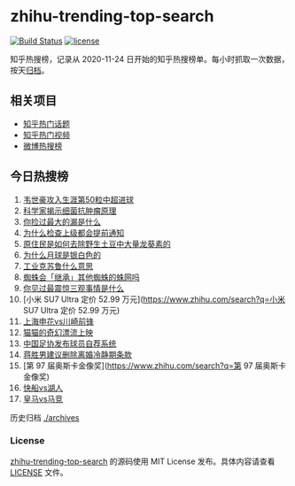 # zhihu-trending-top-search

[![Build Status](https://github.com/justjavac/zhihu-trending-top-search/workflows/ci/badge.svg?branch=main)](https://github.com/justjavac/zhihu-trending-top-search/actions)
[![license](https://img.shields.io/github/license/justjavac/zhihu-trending-top-search)](https://github.com/justjavac/zhihu-trending-top-search/blob/main/LICENSE)

知乎热搜榜，记录从 2020-11-24
日开始的知乎热搜榜单。每小时抓取一次数据，按天[归档](./archives)。

## 相关项目

- [知乎热门话题](https://github.com/justjavac/zhihu-trending-hot-questions)
- [知乎热门视频](https://github.com/justjavac/zhihu-trending-hot-video)
- [微博热搜榜](https://github.com/justjavac/weibo-trending-hot-search)

## 今日热搜榜

<!-- BEGIN -->
<!-- 最后更新时间 Thu Mar 06 2025 14:11:55 GMT+0800 (China Standard Time) -->

1. [韦世豪攻入生涯第50粒中超进球](https://www.zhihu.com/search?q=韦世豪攻入生涯第50粒中超进球)
1. [科学家揭示细菌抗肿瘤原理](https://www.zhihu.com/search?q=科学家揭示细菌抗肿瘤原理)
1. [你捡过最大的漏是什么](https://www.zhihu.com/search?q=你捡过最大的漏是什么)
1. [为什么检查上级都会提前通知](https://www.zhihu.com/search?q=为什么检查上级都会提前通知)
1. [原住民是如何去除野生土豆中大量龙葵素的](https://www.zhihu.com/search?q=原住民是如何去除野生土豆中大量龙葵素的)
1. [为什么月球是银白色的](https://www.zhihu.com/search?q=为什么月球是银白色的)
1. [工业克苏鲁什么意思](https://www.zhihu.com/search?q=工业克苏鲁什么意思)
1. [蜘蛛会「继承」其他蜘蛛的蛛网吗](https://www.zhihu.com/search?q=蜘蛛会「继承」其他蜘蛛的蛛网吗)
1. [你见过最震惊三观事情是什么](https://www.zhihu.com/search?q=你见过最震惊三观事情是什么)
1. [小米 SU7 Ultra 定价 52.99 万元](https://www.zhihu.com/search?q=小米 SU7
   Ultra 定价 52.99 万元)
1. [上海申花vs川崎前锋](https://www.zhihu.com/search?q=上海申花vs川崎前锋)
1. [猫猫的奇幻漂流上映](https://www.zhihu.com/search?q=猫猫的奇幻漂流上映)
1. [中国足协发布球员自荐系统](https://www.zhihu.com/search?q=中国足协发布球员自荐系统)
1. [蒋胜男建议删除离婚冷静期条款](https://www.zhihu.com/search?q=蒋胜男建议删除离婚冷静期条款)
1. [第 97 届奥斯卡金像奖](https://www.zhihu.com/search?q=第 97 届奥斯卡金像奖)
1. [快船vs湖人](https://www.zhihu.com/search?q=快船vs湖人)
1. [皇马vs马竞](https://www.zhihu.com/search?q=皇马vs马竞)

<!-- END -->

历史归档 [./archives](./archives)

### License

[zhihu-trending-top-search](https://github.com/justjavac/zhihu-trending-top-search)
的源码使用 MIT License 发布。具体内容请查看 [LICENSE](./LICENSE) 文件。
